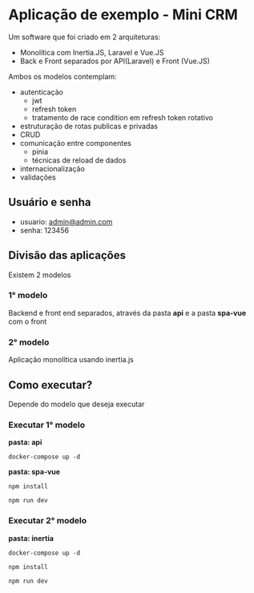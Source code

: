 # Aplicação de exemplo - Mini CRM

Um software que foi criado em 2 arquiteturas:

- Monolítica com Inertia.JS, Laravel e Vue.JS
- Back e Front separados por API(Laravel) e Front (Vue.JS)

Ambos os modelos contemplam:

- autenticação
    - jwt
    - refresh token
    - tratamento de race condition em refresh token rotativo
- estruturação de rotas publicas e privadas
- CRUD
- comunicação entre componentes
    - pinia
    - técnicas de reload de dados
- internacionalização
- validações


## Usuário e senha

- usuario: admin@admin.com
- senha: 123456


## Divisão das aplicações

Existem 2 modelos


### 1° modelo

Backend e front end separados, através da pasta **api** e a pasta **spa-vue** com o front

### 2° modelo

Aplicação monolítica usando inertia.js

## Como executar?

Depende do modelo que deseja executar


### Executar 1° modelo

**pasta: api**
```shell
docker-compose up -d
```

**pasta: spa-vue**

```shell
npm install

npm run dev
```

### Executar 2° modelo


**pasta: inertia**
```shell
docker-compose up -d

npm install

npm run dev
```